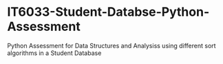 # IT6033-Student-Databse-Python-Assessment
Python Assessment for Data Structures and Analysiss using different sort algorithms in a Student Database
